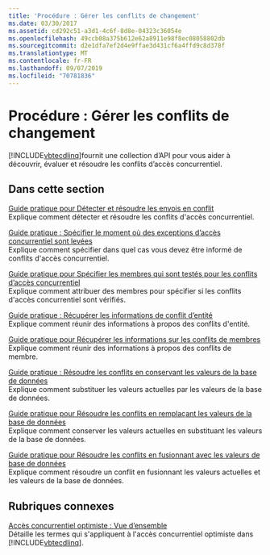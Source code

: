 ```yaml
---
title: 'Procédure : Gérer les conflits de changement'
ms.date: 03/30/2017
ms.assetid: cd292c51-a3d1-4c6f-8d8e-04323c36054e
ms.openlocfilehash: 49ccb08a375b612e62a8911e98f8ec08058802db
ms.sourcegitcommit: d2e1dfa7ef2d4e9ffae3d431cf6a4ffd9c8d378f
ms.translationtype: MT
ms.contentlocale: fr-FR
ms.lasthandoff: 09/07/2019
ms.locfileid: "70781836"
---
```

# <a name="how-to-manage-change-conflicts"></a>Procédure : Gérer les conflits de changement
[!INCLUDE[vbtecdlinq](../../../../../../includes/vbtecdlinq-md.md)]fournit une collection d’API pour vous aider à découvrir, évaluer et résoudre les conflits d’accès concurrentiel.  
  
## <a name="in-this-section"></a>Dans cette section  
 [Guide pratique pour Détecter et résoudre les envois en conflit](how-to-detect-and-resolve-conflicting-submissions.md)  
 Explique comment détecter et résoudre les conflits d'accès concurrentiel.  
  
 [Guide pratique : Spécifier le moment où des exceptions d’accès concurrentiel sont levées](how-to-specify-when-concurrency-exceptions-are-thrown.md)  
 Explique comment spécifier dans quel cas vous devez être informé de conflits d'accès concurrentiel.  
  
 [Guide pratique pour Spécifier les membres qui sont testés pour les conflits d’accès concurrentiel](how-to-specify-which-members-are-tested-for-concurrency-conflicts.md)  
 Explique comment attribuer des membres pour spécifier si les conflits d'accès concurrentiel sont vérifiés.  
  
 [Guide pratique : Récupérer les informations de conflit d’entité](how-to-retrieve-entity-conflict-information.md)  
 Explique comment réunir des informations à propos des conflits d'entité.  
  
 [Guide pratique pour Récupérer les informations sur les conflits de membres](how-to-retrieve-member-conflict-information.md)  
 Explique comment réunir des informations à propos des conflits de membre.  
  
 [Guide pratique : Résoudre les conflits en conservant les valeurs de la base de données](how-to-resolve-conflicts-by-retaining-database-values.md)  
 Explique comment substituer les valeurs actuelles par les valeurs de la base de données.  
  
 [Guide pratique pour Résoudre les conflits en remplaçant les valeurs de la base de données](how-to-resolve-conflicts-by-overwriting-database-values.md)  
 Explique comment conserver les valeurs actuelles en substituant les valeurs de la base de données.  
  
 [Guide pratique pour Résoudre les conflits en fusionnant avec les valeurs de base de données](how-to-resolve-conflicts-by-merging-with-database-values.md)  
 Explique comment résoudre un conflit en fusionnant les valeurs actuelles et les valeurs de la base de données.  
  
## <a name="related-sections"></a>Rubriques connexes  
 [Accès concurrentiel optimiste : Vue d’ensemble](optimistic-concurrency-overview.md)  
 Détaille les termes qui s'appliquent à l'accès concurrentiel optimiste dans [!INCLUDE[vbtecdlinq](../../../../../../includes/vbtecdlinq-md.md)].
